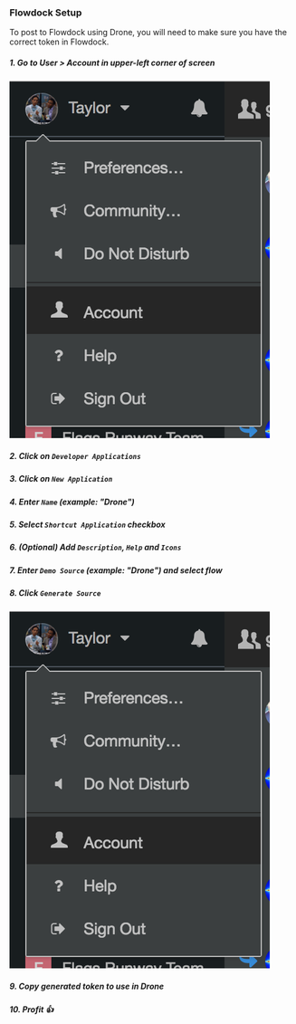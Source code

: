 ### Flowdock Setup

To post to Flowdock using Drone, you will need to make sure you have the correct token in Flowdock.

##### 1. Go to User > Account in upper-left corner of screen
![Flowdock User Account](images/user_account.png)
##### 2. Click on `Developer Applications`
##### 3. Click on `New Application`
##### 4. Enter `Name` (example: "Drone")
##### 5. Select `Shortcut Application` checkbox
##### 6. (Optional) Add `Description`, `Help` and `Icons`
##### 7. Enter `Demo Source` (example: "Drone") and select flow
##### 8. Click `Generate Source`
![Flowdock User Account](images/user_account.png)
##### 9. Copy generated token to use in Drone
##### 10. Profit :+1:
